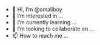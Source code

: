 - 👋 Hi, I’m @omaliboy
- 👀 I’m interested in ...
- 🌱 I’m currently learning ...
- 💞️ I’m looking to collaborate on ...
- 📫 How to reach me ...

<!---
omaliboy/omaliboy is a ✨ special ✨ repository because its `README.md` (this file) appears on your GitHub profile.
You can click the Preview link to take a look at your changes.
--->
